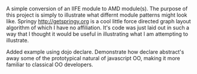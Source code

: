 A simple conversion of an IIFE module to AMD module(s).  The purpose of this project is simply to illustrate what differnt module patterns might look like. Springy 
<http://getspringy.org> is a cool little force directed graph layout algorithm of which I have no affiliation.  It's code was just laid out in such a way that I thought
it would be useful in illustrating what I am attempting to illustrate.

Added example using dojo declare.  Demonstrate how declare abstract's away some of the prototypical natural of javascript OO, making it more familiar to classical OO developers.